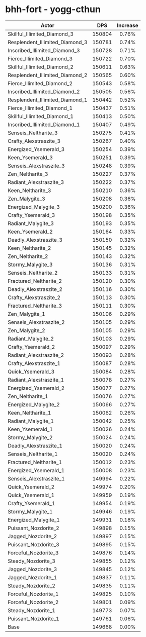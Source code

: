# bhh-fort - yogg-cthun
| Actor | DPS | Increase |
|---|:---:|:---:|
|Skillful_Illimited_Diamond_3|150804|0.76%|
|Resplendent_Illimited_Diamond_3|150781|0.74%|
|Inscribed_Illimited_Diamond_3|150728|0.71%|
|Fierce_Illimited_Diamond_3|150722|0.70%|
|Skillful_Illimited_Diamond_2|150611|0.63%|
|Resplendent_Illimited_Diamond_2|150565|0.60%|
|Fierce_Illimited_Diamond_2|150543|0.58%|
|Inscribed_Illimited_Diamond_2|150505|0.56%|
|Resplendent_Illimited_Diamond_1|150442|0.52%|
|Fierce_Illimited_Diamond_1|150437|0.51%|
|Skillful_Illimited_Diamond_1|150413|0.50%|
|Inscribed_Illimited_Diamond_1|150407|0.49%|
|Senseis_Neltharite_3|150275|0.41%|
|Crafty_Alexstraszite_3|150267|0.40%|
|Energized_Ysemerald_3|150254|0.39%|
|Keen_Ysemerald_3|150251|0.39%|
|Senseis_Alexstraszite_3|150248|0.39%|
|Zen_Neltharite_3|150227|0.37%|
|Radiant_Alexstraszite_3|150222|0.37%|
|Keen_Neltharite_3|150210|0.36%|
|Zen_Malygite_3|150208|0.36%|
|Energized_Malygite_3|150200|0.36%|
|Crafty_Ysemerald_3|150198|0.35%|
|Radiant_Malygite_3|150193|0.35%|
|Keen_Ysemerald_2|150164|0.33%|
|Deadly_Alexstraszite_3|150150|0.32%|
|Keen_Neltharite_2|150145|0.32%|
|Zen_Neltharite_2|150143|0.32%|
|Stormy_Malygite_3|150136|0.31%|
|Senseis_Neltharite_2|150133|0.31%|
|Fractured_Neltharite_2|150120|0.30%|
|Deadly_Alexstraszite_2|150116|0.30%|
|Crafty_Alexstraszite_2|150113|0.30%|
|Fractured_Neltharite_3|150111|0.30%|
|Zen_Malygite_1|150106|0.29%|
|Senseis_Alexstraszite_2|150105|0.29%|
|Zen_Malygite_2|150105|0.29%|
|Radiant_Malygite_2|150103|0.29%|
|Crafty_Ysemerald_2|150097|0.29%|
|Radiant_Alexstraszite_2|150093|0.28%|
|Crafty_Alexstraszite_1|150087|0.28%|
|Quick_Ysemerald_3|150084|0.28%|
|Radiant_Alexstraszite_1|150078|0.27%|
|Energized_Ysemerald_2|150077|0.27%|
|Zen_Neltharite_1|150076|0.27%|
|Energized_Malygite_2|150066|0.27%|
|Keen_Neltharite_1|150062|0.26%|
|Radiant_Malygite_1|150042|0.25%|
|Keen_Ysemerald_1|150026|0.24%|
|Stormy_Malygite_2|150024|0.24%|
|Deadly_Alexstraszite_1|150020|0.24%|
|Senseis_Neltharite_1|150020|0.24%|
|Fractured_Neltharite_1|150012|0.23%|
|Energized_Ysemerald_1|150008|0.23%|
|Senseis_Alexstraszite_1|149994|0.22%|
|Quick_Ysemerald_2|149974|0.20%|
|Quick_Ysemerald_1|149959|0.19%|
|Crafty_Ysemerald_1|149954|0.19%|
|Stormy_Malygite_1|149946|0.19%|
|Energized_Malygite_1|149931|0.18%|
|Puissant_Nozdorite_2|149898|0.15%|
|Jagged_Nozdorite_2|149897|0.15%|
|Puissant_Nozdorite_3|149895|0.15%|
|Forceful_Nozdorite_3|149876|0.14%|
|Steady_Nozdorite_3|149855|0.12%|
|Jagged_Nozdorite_3|149845|0.12%|
|Jagged_Nozdorite_1|149837|0.11%|
|Steady_Nozdorite_2|149835|0.11%|
|Forceful_Nozdorite_1|149825|0.10%|
|Forceful_Nozdorite_2|149801|0.09%|
|Steady_Nozdorite_1|149773|0.07%|
|Puissant_Nozdorite_1|149761|0.06%|
|Base|149668|0.00%|
